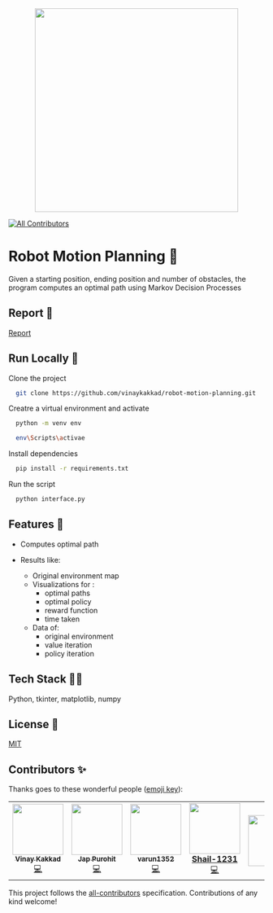 <div align="center">
  
<img src="https://cdn.dribbble.com/users/1374371/screenshots/3645128/robot_gif.gif" width="400px">
  
</div>

<!-- ALL-CONTRIBUTORS-BADGE:START - Do not remove or modify this section -->
[![All Contributors](https://img.shields.io/badge/all_contributors-7-orange.svg?style=flat-square)](#contributors-)
<!-- ALL-CONTRIBUTORS-BADGE:END -->

# Robot Motion Planning 🤖

Given a starting position, ending position and number of obstacles, the program computes an optimal path using Markov Decision Processes


## Report 🧾

[Report](https://drive.google.com/file/d/1ZwrJRm6JyIAD74Q5Pl45bECA2G1NcppO/view?usp=sharing
)


  
## Run Locally 🚀

Clone the project

```bash
  git clone https://github.com/vinaykakkad/robot-motion-planning.git
```

Creatre a virtual environment and activate

```bash
  python -m venv env

  env\Scripts\activae
```

Install dependencies

```bash
  pip install -r requirements.txt
```

Run the script

```bash
  python interface.py
```

  
## Features 🌟

- Computes optimal path

- Results like:
    
    - Original environment map
    - Visualizations for :
        - optimal paths
        - optimal policy
        - reward function
        - time taken
    - Data of:
        - original environment
        - value iteration
        - policy iteration
## Tech Stack 👨‍💻

Python, tkinter, matplotlib, numpy

  
## License 🔐

[MIT](https://choosealicense.com/licenses/mit/)

  

## Contributors ✨

Thanks goes to these wonderful people ([emoji key](https://allcontributors.org/docs/en/emoji-key)):

<!-- ALL-CONTRIBUTORS-LIST:START - Do not remove or modify this section -->
<!-- prettier-ignore-start -->
<!-- markdownlint-disable -->
<table>
  <tr>
    <td align="center"><a href="https://github.com/vinaykakkad"><img src="https://avatars.githubusercontent.com/u/56934712?v=4?s=100" width="100px;" alt=""/><br /><sub><b>Vinay Kakkad</b></sub></a><br /><a href="https://github.com/vinaykakkad/robot-motion-planning/commits?author=vinaykakkad" title="Code">💻</a></td>
    <td align="center"><a href="http://www.linkedin.com/in/jap-purohit"><img src="https://avatars.githubusercontent.com/u/67332925?v=4?s=100" width="100px;" alt=""/><br /><sub><b>Jap Purohit</b></sub></a><br /><a href="https://github.com/vinaykakkad/robot-motion-planning/commits?author=jappurohit041" title="Code">💻</a></td>
    <td align="center"><a href="https://github.com/varun1352"><img src="https://avatars.githubusercontent.com/u/65449940?v=4?s=100" width="100px;" alt=""/><br /><sub><b>varun1352</b></sub></a><br /><a href="https://github.com/vinaykakkad/robot-motion-planning/commits?author=varun1352" title="Code">💻</a></td>
    <td align="center"><a href="https://github.com/PoojanSheth29"><img src="https://avatars.githubusercontent.com/u/66819037?v=4?s=100" width="100px;" alt=""/><br /><b>Shail-1231</b></sub></a><br /><a href="https://github.com/vinaykakkad/robot-motion-planning/commits?author=Shail-1231" title="Code">💻</a></td>
    <td align="center"><a href="https://github.com/sahilmiskeen95"><img src="https://avatars.githubusercontent.com/u/82269456?v=4?s=100" width="100px;" alt=""/><br />
  </tr>
</table>

<!-- markdownlint-restore -->
<!-- prettier-ignore-end -->

<!-- ALL-CONTRIBUTORS-LIST:END -->

This project follows the [all-contributors](https://github.com/all-contributors/all-contributors) specification. Contributions of any kind welcome!
